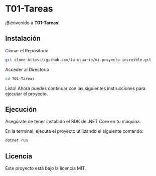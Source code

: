 # T01-Tareas

¡Bienvenido a **T01-Tareas**! 


## Instalación

Clonar el Repositorio

```bash
git clone https://github.com/tu-usuario/mi-proyecto-increible.git
```

Acceder al Directorio

```bash
cd T01-Tareas
```
Listo! Ahora puedes continuar con las siguientes instrucciones para ejecutar el proyecto.

## Ejecución

Asegúrate de tener instalado el SDK de .NET Core en tu máquina.

En la terminal, ejecuta el proyecto utilizando el siguiente comando:

```bash
dotnet run
```

## Licencia
Este proyecto está bajo la licencia MIT.
